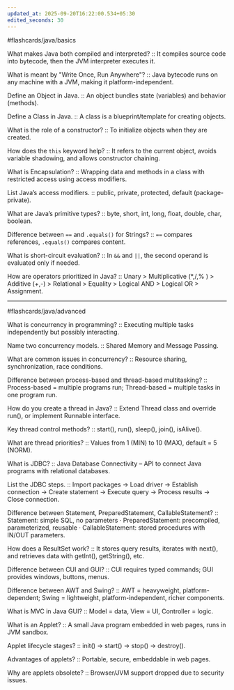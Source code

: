 ```yaml
---
updated_at: 2025-09-20T16:22:00.534+05:30
edited_seconds: 30
---
```

  #flashcards/java/basics

What makes Java both compiled and interpreted? :: It compiles source code into bytecode, then the JVM interpreter executes it.

What is meant by "Write Once, Run Anywhere"? :: Java bytecode runs on any machine with a JVM, making it platform-independent.
<!--SR:!2025-09-24,4,270-->

Define an Object in Java. :: An object bundles state (variables) and behavior (methods).

Define a Class in Java. :: A class is a blueprint/template for creating objects.

What is the role of a constructor? :: To initialize objects when they are created.

How does the `this` keyword help? :: It refers to the current object, avoids variable shadowing, and allows constructor chaining.

What is Encapsulation? :: Wrapping data and methods in a class with restricted access using access modifiers.

List Java’s access modifiers. :: public, private, protected, default (package-private).

What are Java’s primitive types? :: byte, short, int, long, float, double, char, boolean.

Difference between `==` and `.equals()` for Strings? :: `==` compares references, `.equals()` compares content.

What is short-circuit evaluation? :: In `&&` and `||`, the second operand is evaluated only if needed.

How are operators prioritized in Java? :: Unary > Multiplicative (*,/,% ) > Additive (+,-) > Relational > Equality > Logical AND > Logical OR > Assignment.

---

#flashcards/java/advanced

What is concurrency in programming? :: Executing multiple tasks independently but possibly interacting.

Name two concurrency models. :: Shared Memory and Message Passing.

What are common issues in concurrency? :: Resource sharing, synchronization, race conditions.

Difference between process-based and thread-based multitasking? :: Process-based = multiple programs run; Thread-based = multiple tasks in one program run.

How do you create a thread in Java? :: Extend Thread class and override run(), or implement Runnable interface.

Key thread control methods? :: start(), run(), sleep(), join(), isAlive().

What are thread priorities? :: Values from 1 (MIN) to 10 (MAX), default = 5 (NORM).

What is JDBC? :: Java Database Connectivity – API to connect Java programs with relational databases.

List the JDBC steps. :: Import packages → Load driver → Establish connection → Create statement → Execute query → Process results → Close connection.

Difference between Statement, PreparedStatement, CallableStatement? :: Statement: simple SQL, no parameters · PreparedStatement: precompiled, parameterized, reusable · CallableStatement: stored procedures with IN/OUT parameters.

How does a ResultSet work? :: It stores query results, iterates with next(), and retrieves data with getInt(), getString(), etc.

Difference between CUI and GUI? :: CUI requires typed commands; GUI provides windows, buttons, menus.

Difference between AWT and Swing? :: AWT = heavyweight, platform-dependent; Swing = lightweight, platform-independent, richer components.

What is MVC in Java GUI? :: Model = data, View = UI, Controller = logic.

What is an Applet? :: A small Java program embedded in web pages, runs in JVM sandbox.

Applet lifecycle stages? :: init() → start() → stop() → destroy().

Advantages of applets? :: Portable, secure, embeddable in web pages.

Why are applets obsolete? :: Browser/JVM support dropped due to security issues.
